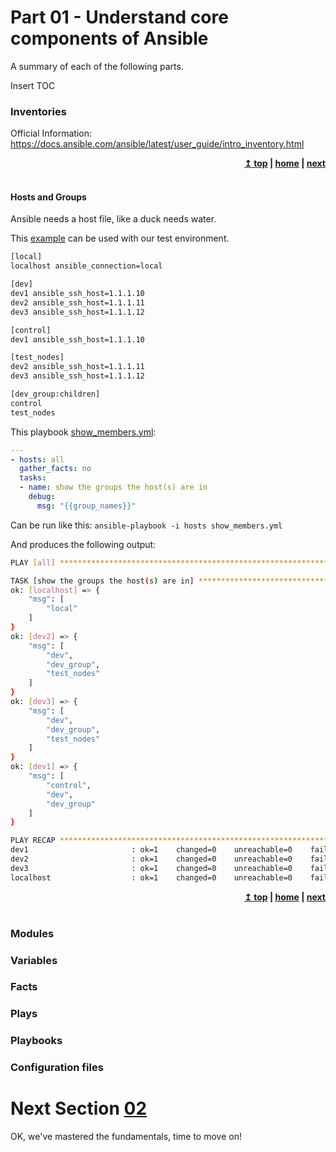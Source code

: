 # Part 01 - Understand core components of Ansible
A summary of each of the following parts.

Insert TOC

### Inventories
Official Information:
https://docs.ansible.com/ansible/latest/user_guide/intro_inventory.html

<div align="right">
    <b><a href="#top">↥ top</a>   |   <a href="../">home</a>   |   <a href="../02">next</a> </b>
</div>
<br/>

#### Hosts and Groups
Ansible needs a host file, like a duck needs water.

This [example](hosts) can be used with our test environment.
```bash
[local]
localhost ansible_connection=local

[dev]
dev1 ansible_ssh_host=1.1.1.10
dev2 ansible_ssh_host=1.1.1.11
dev3 ansible_ssh_host=1.1.1.12

[control]
dev1 ansible_ssh_host=1.1.1.10

[test_nodes]
dev2 ansible_ssh_host=1.1.1.11
dev3 ansible_ssh_host=1.1.1.12

[dev_group:children]
control
test_nodes
```

This playbook [show_members.yml](show_members.yml): 
```yaml
---
- hosts: all
  gather_facts: no
  tasks:
  - name: show the groups the host(s) are in
    debug:
      msg: "{{group_names}}"
```


Can be run like this: ```ansible-playbook -i hosts show_members.yml```

And produces the following output:

```bash
PLAY [all] *************************************************************************************************************************************************************************************************

TASK [show the groups the host(s) are in] ******************************************************************************************************************************************************************
ok: [localhost] => {
    "msg": [
        "local"
    ]
}
ok: [dev2] => {
    "msg": [
        "dev",
        "dev_group",
        "test_nodes"
    ]
}
ok: [dev3] => {
    "msg": [
        "dev",
        "dev_group",
        "test_nodes"
    ]
}
ok: [dev1] => {
    "msg": [
        "control",
        "dev",
        "dev_group"
    ]
}

PLAY RECAP *************************************************************************************************************************************************************************************************
dev1                       : ok=1    changed=0    unreachable=0    failed=0
dev2                       : ok=1    changed=0    unreachable=0    failed=0
dev3                       : ok=1    changed=0    unreachable=0    failed=0
localhost                  : ok=1    changed=0    unreachable=0    failed=0
```
<div align="right">
    <b><a href="#top">↥ top</a>   |   <a href="../">home</a>   |   <a href="../02">next</a> </b>
</div>
<br/>

### Modules
### Variables
### Facts
### Plays
### Playbooks
### Configuration files

# Next Section [02](../02/)
OK, we've mastered the fundamentals, time to move on!

